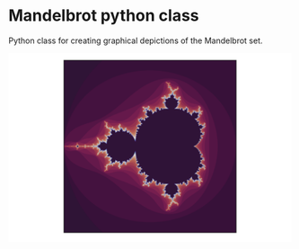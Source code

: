 # Mandelbrot python class #

Python class for creating graphical depictions of the Mandelbrot set.

![Test](https://github.com/jorge-antares/mandelbrot_class/blob/main/img/mandel.png?raw=true)
